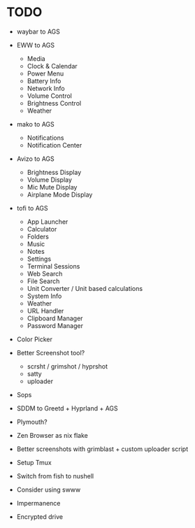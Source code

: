 # TODO

- waybar to AGS
- EWW to AGS
  - Media
  - Clock & Calendar
  - Power Menu
  - Battery Info
  - Network Info
  - Volume Control
  - Brightness Control
  - Weather
- mako to AGS
  - Notifications
  - Notification Center
- Avizo to AGS
  - Brightness Display
  - Volume Display
  - Mic Mute Display
  - Airplane Mode Display
- tofi to AGS
  - App Launcher
  - Calculator
  - Folders
  - Music
  - Notes
  - Settings
  - Terminal Sessions
  - Web Search
  - File Search
  - Unit Converter / Unit based calculations
  - System Info
  - Weather
  - URL Handler
  - Clipboard Manager
  - Password Manager
- Color Picker
- Better Screenshot tool?
  - scrsht / grimshot / hyprshot
  - satty
  - uploader
- Sops
- SDDM to Greetd + Hyprland + AGS
- Plymouth?
- Zen Browser as nix flake

- Better screenshots with grimblast + custom uploader script
- Setup Tmux
- Switch from fish to nushell
- Consider using swww
- Impermanence
- Encrypted drive
